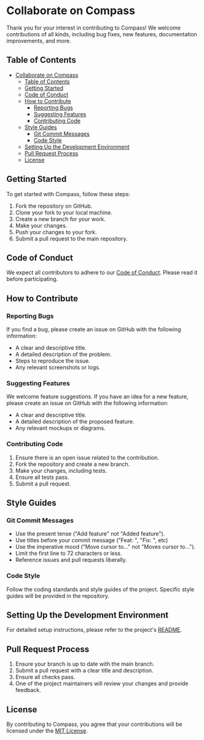 # Collaborate on Compass

Thank you for your interest in contributing to Compass! We welcome contributions of all kinds, including bug fixes, new features, documentation improvements, and more.

## Table of Contents

- [Collaborate on Compass](#collaborate-on-compass)
  - [Table of Contents](#table-of-contents)
  - [Getting Started](#getting-started)
  - [Code of Conduct](#code-of-conduct)
  - [How to Contribute](#how-to-contribute)
    - [Reporting Bugs](#reporting-bugs)
    - [Suggesting Features](#suggesting-features)
    - [Contributing Code](#contributing-code)
  - [Style Guides](#style-guides)
    - [Git Commit Messages](#git-commit-messages)
    - [Code Style](#code-style)
  - [Setting Up the Development Environment](#setting-up-the-development-environment)
  - [Pull Request Process](#pull-request-process)
  - [License](#license)

## Getting Started

To get started with Compass, follow these steps:

1. Fork the repository on GitHub.
2. Clone your fork to your local machine.
3. Create a new branch for your work.
4. Make your changes.
5. Push your changes to your fork.
6. Submit a pull request to the main repository.

## Code of Conduct

We expect all contributors to adhere to our [Code of Conduct](CODE_OF_CONDUCT.md). Please read it before participating.

## How to Contribute

### Reporting Bugs

If you find a bug, please create an issue on GitHub with the following information:

- A clear and descriptive title.
- A detailed description of the problem.
- Steps to reproduce the issue.
- Any relevant screenshots or logs.

### Suggesting Features

We welcome feature suggestions. If you have an idea for a new feature, please create an issue on GitHub with the following information:

- A clear and descriptive title.
- A detailed description of the proposed feature.
- Any relevant mockups or diagrams.

### Contributing Code

1. Ensure there is an open issue related to the contribution.
2. Fork the repository and create a new branch.
3. Make your changes, including tests.
4. Ensure all tests pass.
5. Submit a pull request.

## Style Guides

### Git Commit Messages

- Use the present tense ("Add feature" not "Added feature").
- Use titles before your commit message ("Feat: ", "Fix: ", etc)
- Use the imperative mood ("Move cursor to..." not "Moves cursor to...").
- Limit the first line to 72 characters or less.
- Reference issues and pull requests liberally.

### Code Style

Follow the coding standards and style guides of the project. Specific style guides will be provided in the repository.

## Setting Up the Development Environment

For detailed setup instructions, please refer to the project's [README](README.md).

## Pull Request Process

1. Ensure your branch is up to date with the main branch.
2. Submit a pull request with a clear title and description.
3. Ensure all checks pass.
4. One of the project maintainers will review your changes and provide feedback.

## License

By contributing to Compass, you agree that your contributions will be licensed under the [MIT License](LICENSE).

